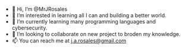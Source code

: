 - 👋 Hi, I’m @MrJRosales
- 👀 I’m interested in learning all I can and building a better world.
- 🌱 I’m currently learning many programming languages and cybersecurity.
- 💞️ I’m looking to collaborate on new project to broden my knowledge.
- 📫 You can reach me at j.a.rosales@gmail.com

<!---
MrJRosales/MrJRosales is a ✨ special ✨ repository because its `README.md` (this file) appears on your GitHub profile.
You can click the Preview link to take a look at your changes.
--->
